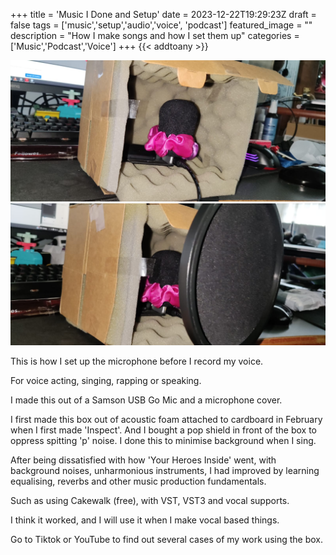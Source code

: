 +++
title = 'Music I Done and Setup'
date = 2023-12-22T19:29:23Z
draft = false
tags = ['music','setup','audio','voice', 'podcast']
featured_image = ""
description = "How I make songs and how I set them up"
categories = ['Music','Podcast','Voice']
+++
{{< addtoany >}} 

![Setup](/img/sing-and-voice-setup1.jpg)
![Setup2](/img/sing-and-voice-setup2.jpg)

This is how I set up the microphone before I record my voice.

For voice acting, singing, rapping or speaking.

I made this out of a Samson USB Go Mic and a microphone cover.

I first made this box out of acoustic foam attached to cardboard in February when I first made 'Inspect'. And I bought a pop shield in front of the box to oppress spitting 'p' noise. I done this to minimise background when I sing.

After being dissatisfied with how 'Your Heroes Inside' went, with background noises, unharmonious instruments, I had improved by learning equalising, reverbs and other music production fundamentals.

Such as using Cakewalk (free), with VST, VST3 and vocal supports.

I think it worked, and I will use it when I make vocal based things.

Go to Tiktok or YouTube to find out several cases of my work using the box.